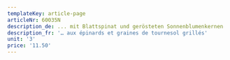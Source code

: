 ```yaml
---
templateKey: article-page
articleNr: 60035N
description_de: ... mit Blattspinat und gerösteten Sonnenblumenkernen
description_fr: '… aux épinards et graines de tournesol grillés'
unit: '3'
price: '11.50'
---
```


